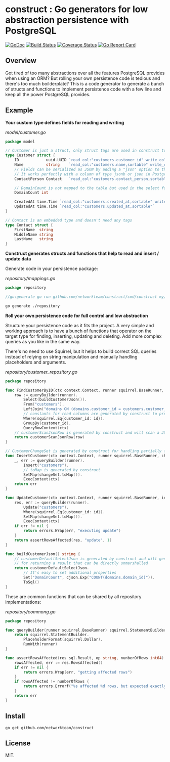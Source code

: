 # construct : Go generators for low abstraction persistence with PostgreSQL

[![GoDoc](https://godoc.org/github.com/networkteam/construct?status.svg)](https://godoc.org/github.com/networkteam/construct)
[![Build Status](https://github.com/networkteam/construct/workflows/run%20tests/badge.svg)](https://github.com/networkteam/construct/actions?workflow=run%20tests)
[![Coverage Status](https://coveralls.io/repos/github/networkteam/construct/badge.svg?branch=master)](https://coveralls.io/github/networkteam/construct?branch=master)
[![Go Report Card](https://goreportcard.com/badge/github.com/networkteam/construct)](https://goreportcard.com/report/github.com/networkteam/construct)

## Overview

Got tired of too many abstractions over all the features PostgreSQL provides when using an ORM? But rolling your own persistence code is tedious and there's too much boilderplate?
This is a code generator to generate a bunch of structs and functions to implement persistence code with a few line and keep all the power PostgreSQL provides.

## Example

**Your custom type defines fields for reading and writing**

*model/customer.go*
```go
package model

// Customer is just a struct, only struct tags are used in construct to generate code (no struct embedding needed) 
type Customer struct {
	ID            uuid.UUID `read_col:"customers.customer_id" write_col:"customer_id"`
	Name          string    `read_col:"customers.name,sortable" write_col:"name"`
    // Fields can be serialized as JSON by adding a "json" option to the "write_col" tag.
    // It works perfectly with a column of type jsonb or json in PostgreSQL.
	ContactPerson Contact   `read_col:"customers.contact_person,sortable" write_col:"contact_person,json"`

	// DomainCount is not mapped to the table but used in the select for reading an aggregate count
	DomainCount int

	CreatedAt time.Time `read_col:"customers.created_at,sortable" write_col:"created_at"`
	UpdatedAt time.Time `read_col:"customers.updated_at,sortable"`
}

// Contact is an embedded type and doesn't need any tags
type Contact struct {
	FirstName  string
	MiddleName string
	LastName   string
}
```

**Construct generates structs and functions that help to read and insert / update data**

Generate code in your persistence package:

*repository/mappings.go*
```go
package repository

//go:generate go run github.com/networkteam/construct/cmd/construct my/project/model.Customer
```

```bash
go generate ./repository
```

**Roll your own persistence code for full control and low abstraction**

Structure your persistence code as it fits the project. A very simple and working approach is to have a bunch of
functions that operator on the target type for finding, inserting, updating and deleting. Add more complex queries
as you like in the same way. 

There's no need to use Squirrel, but it helps to build correct SQL queries instead of relying on string manipulation
and manually handling placeholders and arguments.

*repository/customer_repository.go*
```go
package repository

func FindCustomerByID(ctx context.Context, runner squirrel.BaseRunner, id uuid.UUID) (domain.Customer, error) {
	row := queryBuilder(runner).
		Select(buildCustomerJson()).
		From("customers").
		LeftJoin("domains ON (domains.customer_id = customers.customer_id)").
		// constants for read columns are generated by construct to prevent typos
		Where(squirrel.Eq{customer_id: id}).
		GroupBy(customer_id).
		QueryRowContext(ctx)
	// customerScanJsonRow is generated by construct and will scan a JSON row result into the target type 
	return customerScanJsonRow(row)
}

// CustomerChangeSet is generated by construct for handling partially filled models
func InsertCustomer(ctx context.Context, runner squirrel.BaseRunner, changeSet CustomerChangeSet) error {
	_, err := queryBuilder(runner).
		Insert("customers").
		// toMap is generated by construct 
		SetMap(changeSet.toMap()).
		ExecContext(ctx)
	return err
}

func UpdateCustomer(ctx context.Context, runner squirrel.BaseRunner, id uuid.UUID, changeSet CustomerChangeSet) error {
	res, err := queryBuilder(runner).
		Update("customers").
		Where(squirrel.Eq{customer_id: id}).
		SetMap(changeSet.toMap()).
		ExecContext(ctx)
	if err != nil {
		return errors.Wrap(err, "executing update")
	}
	return assertRowsAffected(res, "update", 1)
}

func buildCustomerJson() string {
	// customerDefaultSelectJson is generated by construct and will generate a JSON_BUILD_OBJECT SQL expression
	// for returning a result that can be directly unmarshalled
	return customerDefaultSelectJson.
		// It's easy to set additional properties
		Set("DomainCount", cjson.Exp("COUNT(domains.domain_id)")).
		ToSql()
}
```

These are common functions that can be shared by all repository implementations:

*repository/commong.go*
```go
package repository

func queryBuilder(runner squirrel.BaseRunner) squirrel.StatementBuilderType {
	return squirrel.StatementBuilder.
		PlaceholderFormat(squirrel.Dollar).
		RunWith(runner)
}

func assertRowsAffected(res sql.Result, op string, nunberOfRows int64) error {
	rowsAffected, err := res.RowsAffected()
	if err != nil {
		return errors.Wrap(err, "getting affected rows")
	}
	if rowsAffected != nunberOfRows {
		return errors.Errorf("%s affected %d rows, but expected exactly %d", op, rowsAffected, nunberOfRows)
	}
	return err
}
```

## Install

```
go get github.com/networkteam/construct
```

## License

MIT.

